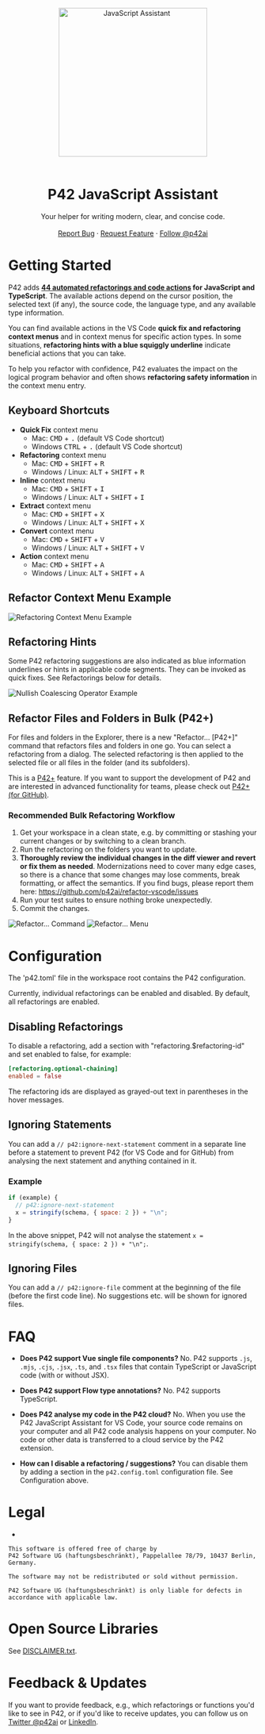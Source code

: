<br />
<div align="center">
  <a href="https://p42.ai">
    <img 
      src="https://p42.ai/image/vscode/robot_juggling_300.png" 
      alt="JavaScript Assistant"
      height="300" />
  </a>
  <h1 align="center" style="padding-top: 20px;">P42 JavaScript Assistant</h2>
  

  <p align="center">
    Your helper for writing modern, clear, and concise code.
    <br />
    <br />
    <a href="https://github.com/p42ai/refactor-vscode/issues">Report Bug</a>
    ·
    <a href="https://github.com/p42ai/refactor-vscode/issues">Request Feature</a>
    ·
    <a href="https://twitter.com/p42ai">Follow @p42ai</a>
  </p>
  
</div>


# Getting Started

P42 adds **[44 automated refactorings and code actions](https://p42.ai/documentation/code-action/) for JavaScript and TypeScript**. The available actions depend on the cursor position, the selected text (if any), the source code, the language type, and any available type information. 

You can find available actions in the VS Code **quick fix and refactoring context menus** and in context menus for specific action types. In some situations, **refactoring hints with a blue squiggly underline** indicate beneficial actions that you can take. 

To help you refactor with confidence, P42 evaluates the impact on the logical program behavior and often shows **refactoring safety information** in the context menu entry.

## Keyboard Shortcuts

- **Quick Fix** context menu
  - Mac: <kbd>CMD</kbd> + <kbd>.</kbd> (default VS Code shortcut)
  - Windows <kbd>CTRL</kbd> + <kbd>.</kbd> (default VS Code shortcut)
- **Refactoring** context menu
  - Mac: <kbd>CMD</kbd> + <kbd>SHIFT</kbd> + <kbd>R</kdb>
  - Windows / Linux: <kbd>ALT</kbd> + <kbd>SHIFT</kbd> + <kbd>R</kbd>
- **Inline** context menu
  - Mac: <kbd>CMD</kbd> + <kbd>SHIFT</kbd> + <kbd>I</kbd>
  - Windows / Linux: <kbd>ALT</kbd> + <kbd>SHIFT</kbd> + <kbd>I</kbd>
- **Extract** context menu
  - Mac: <kbd>CMD</kbd> + <kbd>SHIFT</kbd> + <kbd>X</kbd>
  - Windows / Linux: <kbd>ALT</kbd> + <kbd>SHIFT</kbd> + <kbd>X</kbd>
- **Convert** context menu
  - Mac: <kbd>CMD</kbd> + <kbd>SHIFT</kbd> + <kbd>V</kbd>
  - Windows / Linux: <kbd>ALT</kbd> + <kbd>SHIFT</kbd> + <kbd>V</kbd>
- **Action** context menu
  - Mac: <kbd>CMD</kbd> + <kbd>SHIFT</kbd> + <kbd>A</kbd>
  - Windows / Linux: <kbd>ALT</kbd> + <kbd>SHIFT</kbd> + <kbd>A</kbd>  

## Refactor Context Menu Example

![Refactoring Context Menu Example](https://p42.ai/image/vscode/refactoring-menu.png)

## Refactoring Hints

Some P42 refactoring suggestions are also indicated as blue information underlines or hints in applicable code segments. They can be invoked as quick fixes. See Refactorings below for details.

![Nullish Coalescing Operator Example](https://p42.ai/image/vscode/feature-suggestion.png)

## Refactor Files and Folders in Bulk (P42+)

For files and folders in the Explorer, there is a new "Refactor... \[P42+\]" command that refactors files and folders in one go. You can select a refactoring from a dialog. The selected refactoring is then applied to the selected file or all files in the folder (and its subfolders).

This is a [P42+](https://p42.ai/p42-plus) feature. If you want to support the development of P42 and are interested in advanced functionality for teams, please check out [P42+ (for GitHub)](https://p42.ai/p42-plus).

### Recommended Bulk Refactoring Workflow

1. Get your workspace in a clean state, e.g. by committing or stashing your current changes or by switching to a clean branch.
2. Run the refactoring on the folders you want to update.
3. **Thoroughly review the individual changes in the diff viewer and revert or fix them as needed**. Modernizations need to cover many edge cases, so there is a chance that some changes may lose comments, break formatting, or affect the semantics. If you find bugs, please report them here: https://github.com/p42ai/refactor-vscode/issues
4. Run your test suites to ensure nothing broke unexpectedly.
5. Commit the changes.

![Refactor... Command](https://p42.ai/image/vscode/feature-refactor-menu.png)
![Refactor... Menu](https://p42.ai/image/vscode/feature-refactor-selector.png)

# Configuration

The 'p42.toml' file in the workspace root contains the P42 configuration.

Currently, individual refactorings can be enabled and disabled. By default, all refactorings are enabled.

## Disabling Refactorings

To disable a refactoring, add a section with "refactoring.$refactoring-id" and set enabled to false, for example:

```toml
[refactoring.optional-chaining]
enabled = false
```

The refactoring ids are displayed as grayed-out text in parentheses in the hover messages.

## Ignoring Statements

You can add a `// p42:ignore-next-statement` comment in a separate line before a statement to prevent P42 (for VS Code and for GitHub) from analysing the next statement and anything contained in it.

### Example

```js
if (example) {
  // p42:ignore-next-statement
  x = stringify(schema, { space: 2 }) + "\n";
}
```

In the above snippet, P42 will not analyse the statement `x = stringify(schema, { space: 2 }) + "\n";`.

## Ignoring Files

You can add a `// p42:ignore-file` comment at the beginning of the file (before the first code line). No suggestions etc. will be shown for ignored files.

# FAQ

- **Does P42 support Vue single file components?**
  No. P42 supports `.js`, `.mjs`, `.cjs`, `.jsx`, `.ts`, and `.tsx` files that contain TypeScript or JavaScript code (with or without JSX).

- **Does P42 support Flow type annotations?**
  No. P42 supports TypeScript.

- **Does P42 analyse my code in the P42 cloud?**
  No. When you use the P42 JavaScript Assistant for VS Code, your source code remains on your computer and all P42 code analysis happens on your computer. No code or other data is transferred to a cloud service by the P42 extension.

- **How can I disable a refactoring / suggestions?**
  You can disable them by adding a section in the `p42.config.toml` configuration file. See Configuration above.

# Legal
* 

```
This software is offered free of charge by
P42 Software UG (haftungsbeschränkt), Pappelallee 78/79, 10437 Berlin, Germany.

The software may not be redistributed or sold without permission.

P42 Software UG (haftungsbeschränkt) is only liable for defects in accordance with applicable law.
```

# Open Source Libraries

See [DISCLAIMER.txt](https://raw.githubusercontent.com/p42ai/refactor-vscode/main/DISCLAIMER.txt).

# Feedback & Updates

If you want to provide feedback, e.g., which refactorings or functions you'd like to see in P42, or if you'd like to receive updates, you can follow us on [Twitter @p42ai](https://twitter.com/p42ai) or [LinkedIn](https://www.linkedin.com/company/p42-software).
